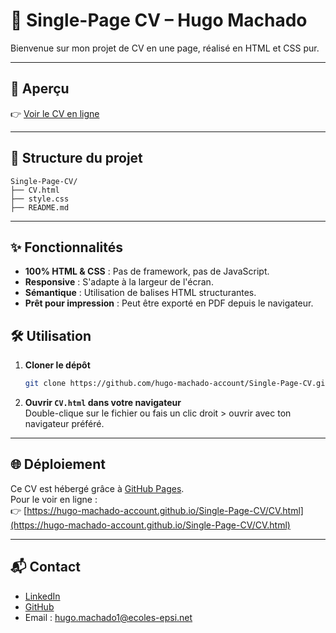 # 📝 Single-Page CV – Hugo Machado

Bienvenue sur mon projet de CV en une page, réalisé en HTML et CSS pur.

---

## 🚀 Aperçu

👉 [Voir le CV en ligne](https://hugo-machado-account.github.io/Single-Page-CV/CV.html)

---

## 📂 Structure du projet

```
Single-Page-CV/
├── CV.html
├── style.css
├── README.md
```

---

## ✨ Fonctionnalités

- **100% HTML & CSS** : Pas de framework, pas de JavaScript.
- **Responsive** : S'adapte à la largeur de l'écran.
- **Sémantique** : Utilisation de balises HTML structurantes.
- **Prêt pour impression** : Peut être exporté en PDF depuis le navigateur.


## 🛠️ Utilisation

1. **Cloner le dépôt**  
   ```bash
   git clone https://github.com/hugo-machado-account/Single-Page-CV.git
   ```
2. **Ouvrir `CV.html` dans votre navigateur**  
   Double-clique sur le fichier ou fais un clic droit > ouvrir avec ton navigateur préféré.

---

## 🌐 Déploiement

Ce CV est hébergé grâce à [GitHub Pages](https://pages.github.com/).  
Pour le voir en ligne :  
👉 [https://hugo-machado-account.github.io/Single-Page-CV/CV.html](https://hugo-machado-account.github.io/Single-Page-CV/CV.html)

---

## 📬 Contact

- [LinkedIn](https://www.linkedin.com/in/ton-lien-linkedin)
- [GitHub](https://github.com/hugo-machado-account)
- Email : hugo.machado1@ecoles-epsi.net
